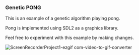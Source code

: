 ### Genetic PONG

This is an example of a genetic algorithm playing pong.



Pong is implemented using SDL2 as a graphics library. 


Feel free to experiment with this example by making changes.



![ScreenRecorderProject1-ezgif com-video-to-gif-converter](https://github.com/BlagojeBlagojevic/NEAT/assets/100707842/6f362ae8-5304-45d2-a203-aeaad4574df4)
